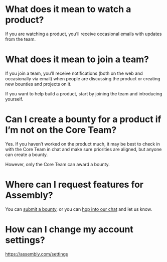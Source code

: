 # What does it mean to watch a product?

If you are watching a product, you’ll receive occasional emails with updates from the team.


# What does it mean to join a team?

If you join a team, you’ll receive notifications (both on the web and occasionally via email) when people are discussing the product or creating new bounties and projects on it.

If you want to help build a product, start by joining the team and introducing yourself.


# Can I create a bounty for a product if I’m not on the Core Team?

Yes. If you haven’t worked on the product much, it may be best to check in with the Core Team in chat and make sure priorities are aligned, but anyone can create a bounty.

However, only the Core Team can award a bounty.


# Where can I request features for Assembly?

You can [submit a bounty](assembly.com/meta/wips), or you can [hop into our chat](assembly.com/meta/chat) and let us know.


# How can I change my account settings?

https://assembly.com/settings
